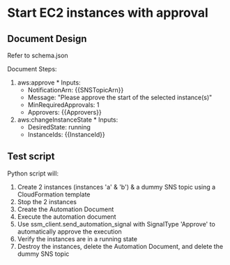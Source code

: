 # Start EC2 instances with approval

## Document Design

Refer to schema.json

Document Steps:
  1. aws:approve
    * Inputs:
      * NotificationArn: {{SNSTopicArn}}
      * Message: "Please approve the start of the selected instance(s)"
      * MinRequiredApprovals: 1
      * Approvers: {{Approvers}}
  2. aws:changeInstanceState
    * Inputs:
      * DesiredState: running
      * InstanceIds: {{InstanceId}}

## Test script

Python script will:
  1. Create 2 instances (instances 'a' & 'b') & a dummy SNS topic using a CloudFormation template
  2. Stop the 2 instances
  3. Create the Automation Document
  4. Execute the automation document
  5. Use ssm_client.send_automation_signal with SignalType 'Approve' to automatically approve the execution
  6. Verify the instances are in a running state
  7. Destroy the instances, delete the Automation Document, and delete the dummy SNS topic
